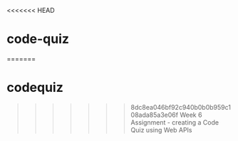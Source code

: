 <<<<<<< HEAD
# code-quiz
=======
# codequiz
>>>>>>> 8dc8ea046bf92c940b0b0b959c108ada85a3e06f
Week 6 Assignment - creating a Code Quiz using Web APIs

